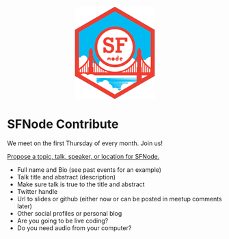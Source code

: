 <p align="center">
  <img src="logo/SFNodelogo_colorRGBppi72.png" alt="SFNode" />  
</p>

SFNode Contribute
=================
We meet on the first Thursday of every month. Join us!

[Propose a topic, talk, speaker, or location for SFNode.](https://github.com/sfnode/contribute/issues)

* Full name and Bio (see past events for an example)
* Talk title and abstract (description)
* Make sure talk is true to the title and abstract
* Twitter handle
* Url to slides or github (either now or can be posted in meetup comments later)
* Other social profiles or personal blog
* Are you going to be live coding?
* Do you need audio from your computer?
